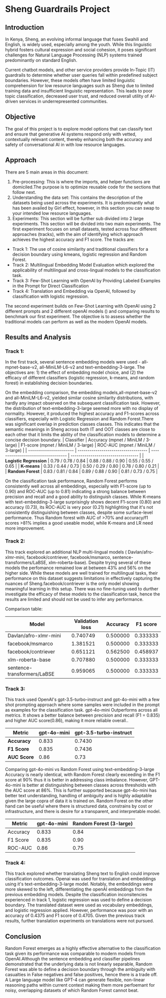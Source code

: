 
# Sheng Guardrails Project

## Introduction

In Kenya, Sheng, an evolving informal language that fuses Swahili and English, is widely used, especially among the youth. While this linguistic hybrid fosters cultural expression and social cohesion, it poses significant challenges for Natural Language Processing (NLP) systems trained predominantly on standard English.

Current chatbot models, and other service providers provide In-Topic (IT) guardrails to determine whether user queries fall within predefined subject boundaries. However, these models often have limited linguistic comprehension for low resource languages such as Sheng due to limited training data and insufficient linguistic representation. This leads to poor topic classification, decreased user trust, and reduced overall utility of AI-driven services in underrepresented communities.

## Objective

The goal of this project is to explore model options that can classify text and ensure that generative AI systems respond only with vetted, contextually relevant content, thereby enhancing both the accuracy and safety of conversational AI in with low resource languages.

## Approach
There are 5 main areas in this document:

1.   Pre-processing: This is where the imports, and helper functions are domiciled.The purpose is to optimize reusable code for the sections that follow next.
2.   Understanding the data set: This contains the description of the datasets being used across the experiments. It is predominantly what has been availed by Girl effect, however, in this section you can swap to your intended low resource languages.
3. Experiments: This section will be further sub divided into 2 large experiments.
This section will be divided into two main experiments.
The first experiment focuses on small datasets, tested across four different approaches (tracks), with the aim of identifying which approach achieves the highest accuracy and F1 score. The tracks are:
*   Track 1: The use of cosine similarity and traditional classifiers for a decision boundary using kmeans, logistic regression and Random Forest.
* Track 2: Multilingual Embedding Model Evaluation which explored the applicability of multilingual and cross-lingual models to the classification task.
* Track 3: Few-Shot Learning with OpenAI by Providing Labeled Examples in the Prompt for Direct Classification
* Track 4: Translation and Embedding via OpenAI, followed by classification with logistic regression.

The second experiment builds on Few-Shot Learning with OpenAI using 2 different prompts and 2 different openAI models () and comparing results to benchmark our first experiment. The objective is to assess whether the traditional models can perform as well as the modern OpenAI models.

## Results and Analysis
### Track 1:
In the first track, several sentence embedding models were used -  all-mpnet-base-v2, all-MiniLM-L6-v2 and text-embedding-3-large. The objectives are: 1) the effect of embedding model choice, and (2) the efficacy of different classifiers (logistic regression, k-means, and random forest) in establishing decision boundaries.

On the embedding comparison, the embedding models,all-mpnet-base-v2 and all-MiniLM-L6-v2, yielded similar cosine similarity distributions, with hardly any impact observed on the subsequent classification task. However, the distribution of text-embedding-3-large seemed more with no display of normality. However, it produced the highest accuracy and F1-scores across classifiers, especially with Logistic Regression and Random Forest.There was significant overlap in prediction classes classes. This indicates that the semantic meanings in Sheng across both IT and OOT classes are close to each other that it limits the ability of the classification models to determine a concise decision boundary.
| Classifier              | Accuracy (mpnet / MiniLM / 3-large) | F1-score (mpnet / MiniLM / 3-large) | ROC-AUC (mpnet / MiniLM / 3-large) |
| ----------------------- | ----------------------------------- | ----------------------------------- | ---------------------------------- |
| **Logistic Regression** | 0.79 / 0.78 / 0.84                  | 0.88 / 0.88 / 0.90                  | 0.55 / 0.55 / 0.65                 |
| **K-means**             | 0.33 / 0.44 / 0.73                  | 0.50 / 0.29 / 0.80                  | 0.78 / 0.80 / 0.21                 |
| **Random Forest**       | 0.83 / 0.81 / 0.84                  | 0.89 / 0.88 / 0.90                  | 0.81 / 0.73 / 0.75                 |



On the classification task performance, Random Forest performs consistently well across all embeddings, especially with F1-score (up to 0.90) and ROC-AUC (up to 0.81) indicating a strong balance between precision and recall and a good ability to distinguish classes. While K-means with text-embedding-3-large surprisingly shows decent F1-score (0.80) and accuracy (0.73), its ROC-AUC is very poor (0.21) highlighting that it's not consistently distinguishing between classes, despite some surface-level performance. Thus Random forest with AUC of >70% and accuracy/f1 scores >81%  implies a good useable model, while K-means and LR need more improvement.

### Track 2:

This track explored an additional NLP multi-lingual models ( Davlan/afro-xlmr-mini, facebook/contriever, facebook/msmarco, sentence-transformers/LaBSE, xlm-roberta-base). Despite trying several of these models the perfomance remained low at between 43% and 56% on the higher side. While these models are well trained for multilingual tasks, their performance on this dataset suggests limitations in effectively capturing the nuances of Sheng.facebook/contriever is the only model showing meaningful learning in this setup. There was no fine-tuning used to durther investigate the efficacy of these models to the classification task, hence the results are limited and should not be used to infer any performance.

Comparison table:

| Model    | Validation loss | Accuracy | F1 score |
| -------- | ------- | ------- | ------- |
| Davlan/afro-xlmr-mini  |0.740749  | 0.500000 | 0.333333
| facebook/msmarco | 1.381521   | 0.500000 | 0.333333 |
| facebook/contriever | 0.651121 | 0.562500 | 0.458937 |
| xlm-roberta-base| 0.707880 | 0.500000 | 0.333333 |
| sentence-transformers/LaBSE| 0.959065 | 0.500000 | 0.333333 |

### Track 3:

This track used OpenAI's gpt-3.5-turbo-instruct and gpt-4o-mini with a few shot prompting approach where some samples were included in the prompt as examples for the classification task. gpt-4o-mini Outperforms across all metrics. It shows a better balance between precision and recall (F1 = 0.835) and higher AUC score(0.86), making it more reliable overall..

| Metric        | gpt-4o-mini | gpt-3.5-turbo-instruct |
| ------------- | ----------- | ---------------------- |
| **Accuracy**  | 0.833       | 0.7430                 |
| **F1 Score**  | 0.835       | 0.7436                 |
| **AUC Score** | 0.86        | 0.73                   |

Comparing gpt-4o-mini vs Random Forest using text-embedding-3-large
Accuracy is nearly identical, with Random Forest clearly exceeding in the F1 score at 90% thus it is better in addressing class imbalance. However, GPT-4o-mini is better at distinguishing between classes across thresholds with the AUC score at 86%. This is further supported because gpt-4o-mini has better text understanding, handling of ambiguity and is highly adaptable given the large copra of data it is trained on. Random Forest on the other hand can be useful where there is structured data, constrains by cost or infrastructure, and there is desire for a transparent, and interpretable model.

| Metric   | **gpt-4o-mini** | **Random Forest (3-large)** |
| -------- | --------------- | --------------------------- |
| Accuracy | 0.833           | 0.84                        |
| F1 Score | 0.835           | 0.90                        |
| ROC-AUC  | 0.86            | 0.75                        |


### Track 4:

This track explored whether translating Sheng text to English could improve classification outcomes. Openai was used for translation and embeddings using it's text-embedding-3-large model. Notably, the embeddings were more skewed to the left, differentiating the openAI embeddings from the previous embedding models. Despite the classification inconsitencies experienced in track 1, logistic regression was used to define a decision boundary. The translated dataset were used as vocabulary embeddings, and logistic regression applied. However, performance was poor with an accuracy of 0.4375 and F1 score of 0.4705. Given the previous track results, further translation experiments on translations were not pursued.


## Conclusion
Random Forest emerges as a highly effective alternative to the classification task given its performance was comparable to modern models frrom OpenAI.Although the sentence embedding and classifier pipelines demonstrated that the underlying data is not linearly separable, Random Forest was able to define a decision boundary through the ambiguity with casualties in False negatives and false positives, hence there is a trade off. A Large language model like GPT-4 can generate flexible, non-linear reasoning paths within current context making them more perfoemant for noisy, overlapping datasets of which Random Forest cannot beat.

